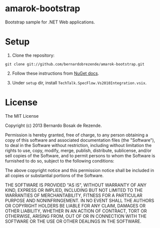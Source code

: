 # amarok-bootstrap

Bootstrap sample for .NET Web applications.

# Setup

1. Clone the repository:

 `git clone git://github.com/bernardobrezende/amarok-bootstrap.git`
 
2. Follow these instructions from [NuGet docs](http://docs.nuget.org/docs/workflows/using-nuget-without-committing-packages).

3. Under `setup` dir, install `TechTalk.SpecFlow.Vs2010Integration.vsix`.

# License

The MIT License

Copyright (c) 2013 Bernardo Bosak de Rezende.

Permission is hereby granted, free of charge, to any person obtaining a copy
of this software and associated documentation files (the "Software"), to deal
in the Software without restriction, including without limitation the rights
to use, copy, modify, merge, publish, distribute, sublicense, and/or sell
copies of the Software, and to permit persons to whom the Software is
furnished to do so, subject to the following conditions:

The above copyright notice and this permission notice shall be included in
all copies or substantial portions of the Software.

THE SOFTWARE IS PROVIDED "AS IS", WITHOUT WARRANTY OF ANY KIND, EXPRESS OR
IMPLIED, INCLUDING BUT NOT LIMITED TO THE WARRANTIES OF MERCHANTABILITY,
FITNESS FOR A PARTICULAR PURPOSE AND NONINFRINGEMENT. IN NO EVENT SHALL THE
AUTHORS OR COPYRIGHT HOLDERS BE LIABLE FOR ANY CLAIM, DAMAGES OR OTHER
LIABILITY, WHETHER IN AN ACTION OF CONTRACT, TORT OR OTHERWISE, ARISING FROM,
OUT OF OR IN CONNECTION WITH THE SOFTWARE OR THE USE OR OTHER DEALINGS IN
THE SOFTWARE.

